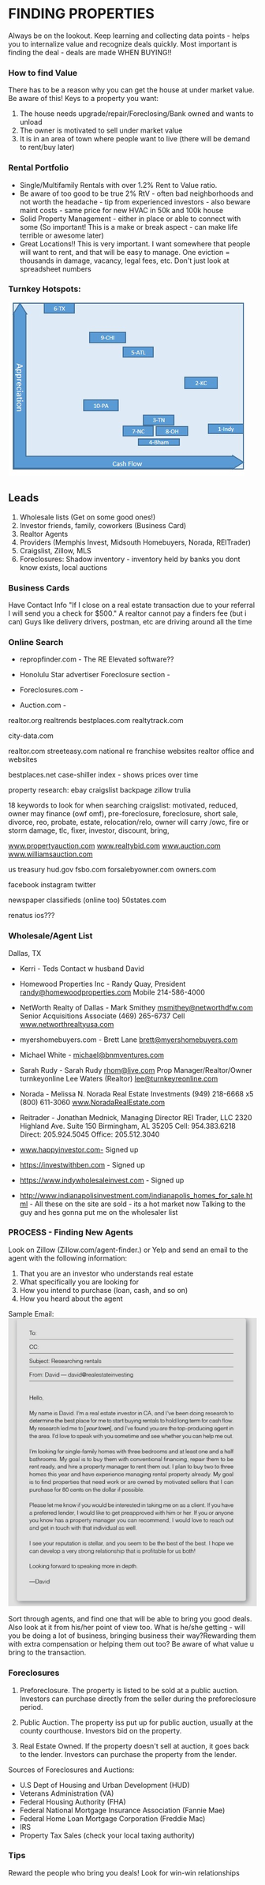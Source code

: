 # FINDING PROPERTIES

Always be on the lookout.
Keep learning and collecting data points - helps you to internalize value and recognize deals quickly.
Most important is finding the deal - deals are made WHEN BUYING!!

### How to find Value

There has to be a reason why you can get the house at under market value. Be aware of this!
Keys to a property you want:

1. The house needs upgrade/repair/Foreclosing/Bank owned and wants to unload
2. The owner is motivated to sell under market value
3. It is in an area of town where people want to live (there will be demand to rent/buy later)

### Rental Portfolio

- Single/Multifamily Rentals with over 1.2% Rent to Value ratio.
- Be aware of too good to be true 2% RtV - often bad neighborhoods and not worth the headache - tip from experienced investors - also beware maint costs - same price for new HVAC in 50k and 100k house
- Solid Property Management - either in place or able to connect with some (So important! This is a make or break aspect - can make life terrible or awesome later)
- Great Locations!! This is very important. I want somewhere that people will want to rent, and that will be easy to manage. One eviction = thousands in damage, vacancy, legal fees, etc. Don't just look at spreadsheet numbers

### Turnkey Hotspots:

![](lib/Turnkey-heat-map-8-16.jpg)

## Leads

1. Wholesale lists (Get on some good ones!)
2. Investor friends, family, coworkers (Business Card)
3. Realtor Agents
4. Providers (Memphis Invest, Midsouth Homebuyers, Norada, REITrader)
5. Craigslist, Zillow, MLS
6. Foreclosures: Shadow inventory - inventory held by banks you dont know exists, local auctions

### Business Cards

Have Contact Info
"If I close on a real estate transaction due to your referral I will send you a check for $500."
A realtor cannot pay a finders fee (but i can)
Guys like delivery drivers, postman, etc are driving around all the time

### Online Search

- repropfinder.com - The RE Elevated software??

- Honolulu Star advertiser Foreclosure section -

- Foreclosures.com -

- Auction.com -

realtor.org
realtrends
bestplaces.com
realtytrack.com

city-data.com

realtor.com
streeteasy.com
national re franchise websites
realtor office and websites

bestplaces.net
case-shiller index - shows prices over time

property research:
ebay
craigslist
backpage
zillow
trulia

18 keywords to look for when searching craigslist:
motivated, reduced, owner may finance (owf omf), pre-foreclosure, foreclosure, short sale,
divorce, reo, probate, estate, relocation/relo, owner will carry /owc, fire or storm damage, tlc, fixer,
investor, discount, bring,

www.propertyauction.com
www.realtybid.com
www.auction.com
www.williamsauction.com

us treasury
hud.gov
fsbo.com
forsalebyowner.com
owners.com

facebook
instagram
twitter

newspaper classifieds (online too)
50states.com

renatus ios???

### Wholesale/Agent List

Dallas, TX

- Kerri -
  Teds Contact w husband David

- Homewood Properties Inc -
  Randy Quay, President
  randy@homewoodproperties.com
  Mobile 214-586-4000

- NetWorth Realty of Dallas -
  Mark Smithey
  msmithey@networthdfw.com
  Senior Acquisitions Associate
  (469) 265-6737 Cell
  www.networthrealtyusa.com

- myershomebuyers.com -
  Brett Lane
  brett@myershomebuyers.com

- Michael White -
  michael@bnmventures.com

- Sarah Rudy -
  Sarah Rudy <rhom@live.com>
  Prop Manager/Realtor/Owner turnkeyonline
  Lee Waters (Realtor)
  lee@turnkeyreonline.com

- Norada -
  Melissa N.
  Norada Real Estate Investments
  (949) 218-6668 x5
  (800) 611-3060
  www.NoradaRealEstate.com

- Reitrader -
  Jonathan Mednick, Managing Director
  REI Trader, LLC
  2320 Highland Ave. Suite 150
  Birmingham, AL 35205
  Cell: 954.383.6218
  Direct: 205.924.5045
  Office: 205.512.3040

- www.happyinvestor.com-
  Signed up

- https://investwithben.com -
  Signed up

- https://www.indywholesaleinvest.com -
  Signed up

* http://www.indianapolisinvestment.com/indianapolis_homes_for_sale.html -
  All these on the site are sold - its a hot market now
  Talking to the guy and hes gonna put me on the wholesaler list

### PROCESS - Finding New Agents

Look on Zillow (Zillow.com/agent-finder.) or Yelp and send an email to the agent with the following information:

1. That you are an investor who understands real estate
2. What specifically you are looking for
3. How you intend to purchase (loan, cash, and so on)
4. How you heard about the agent

Sample Email:
![](lib/Letter-to-Prospective-Realtor-Agents.png)

Sort through agents, and find one that will be able to bring you good deals. Also look at it from his/her point of view too. What is he/she getting - will you be doing a lot of business, bringing business their way?Rewarding them with extra compensation or helping them out too? Be aware of what value u bring to the transaction.

### Foreclosures

1. Preforeclosure. The property is listed to be sold at a public auction. Investors can purchase directly from the seller during the preforeclosure period.

2. Public Auction. The property iss put up for public auction, usually at the county courthouse. Investors bid on the property.

3. Real Estate Owned. If the property doesn't sell at auction, it goes back to the lender. Investors can purchase the property from the lender.

Sources of Foreclosures and Auctions:

- U.S Dept of Housing and Urban Development (HUD)
- Veterans Administration (VA)
- Federal Housing Authority (FHA)
- Federal National Mortgage Insurance Association (Fannie Mae)
- Federal Home Loan Mortgage Corporation (Freddie Mac)
- IRS
- Property Tax Sales (check your local taxing authority)

### Tips

Reward the people who bring you deals!
Look for win-win relationships

